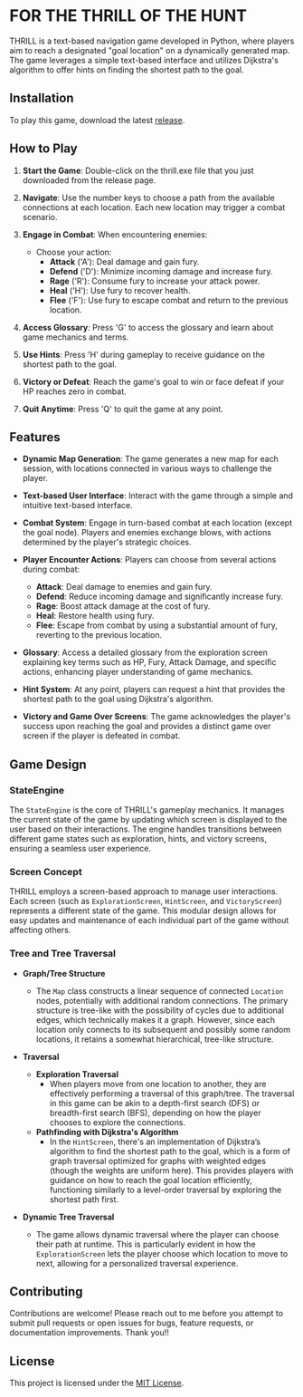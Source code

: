 # FOR THE THRILL OF THE HUNT

THRILL is a text-based navigation game developed in Python, where players aim to reach a designated "goal location" on a dynamically generated map. The game leverages a simple text-based interface and utilizes Dijkstra's algorithm to offer hints on finding the shortest path to the goal.

## Installation

To play this game, download the latest [release](https://github.com/nickboodoo/thrill/releases).

## How to Play

1. **Start the Game**: Double-click on the thrill.exe file that you just downloaded from the release page. 

2. **Navigate**: Use the number keys to choose a path from the available connections at each location. Each new location may trigger a combat scenario.

3. **Engage in Combat**: When encountering enemies:
   - Choose your action:
     - **Attack** ('A'): Deal damage and gain fury.
     - **Defend** ('D'): Minimize incoming damage and increase fury.
     - **Rage** ('R'): Consume fury to increase your attack power.
     - **Heal** ('H'): Use fury to recover health.
     - **Flee** ('F'): Use fury to escape combat and return to the previous location.

4. **Access Glossary**: Press 'G' to access the glossary and learn about game mechanics and terms.

5. **Use Hints**: Press 'H' during gameplay to receive guidance on the shortest path to the goal.

6. **Victory or Defeat**: Reach the game's goal to win or face defeat if your HP reaches zero in combat.

7. **Quit Anytime**: Press 'Q' to quit the game at any point.

## Features

- **Dynamic Map Generation**: The game generates a new map for each session, with locations connected in various ways to challenge the player.

- **Text-based User Interface**: Interact with the game through a simple and intuitive text-based interface.

- **Combat System**: Engage in turn-based combat at each location (except the goal node). Players and enemies exchange blows, with actions determined by the player's strategic choices.

- **Player Encounter Actions**: Players can choose from several actions during combat:
  - **Attack**: Deal damage to enemies and gain fury.
  - **Defend**: Reduce incoming damage and significantly increase fury.
  - **Rage**: Boost attack damage at the cost of fury.
  - **Heal**: Restore health using fury.
  - **Flee**: Escape from combat by using a substantial amount of fury, reverting to the previous location.

- **Glossary**: Access a detailed glossary from the exploration screen explaining key terms such as HP, Fury, Attack Damage, and specific actions, enhancing player understanding of game mechanics.

- **Hint System**: At any point, players can request a hint that provides the shortest path to the goal using Dijkstra's algorithm.

- **Victory and Game Over Screens**: The game acknowledges the player's success upon reaching the goal and provides a distinct game over screen if the player is defeated in combat.

## Game Design

### StateEngine

The `StateEngine` is the core of THRILL's gameplay mechanics. It manages the current state of the game by updating which screen is displayed to the user based on their interactions. The engine handles transitions between different game states such as exploration, hints, and victory screens, ensuring a seamless user experience.

### Screen Concept

THRILL employs a screen-based approach to manage user interactions. Each screen (such as `ExplorationScreen`, `HintScreen`, and `VictoryScreen`) represents a different state of the game. This modular design allows for easy updates and maintenance of each individual part of the game without affecting others.

### Tree and Tree Traversal

- **Graph/Tree Structure**
  - The `Map` class constructs a linear sequence of connected `Location` nodes, potentially with additional random connections. The primary structure is tree-like with the possibility of cycles due to additional edges, which technically makes it a graph. However, since each location only connects to its subsequent and possibly some random locations, it retains a somewhat hierarchical, tree-like structure.

- **Traversal**
  - **Exploration Traversal**
    - When players move from one location to another, they are effectively performing a traversal of this graph/tree. The traversal in this game can be akin to a depth-first search (DFS) or breadth-first search (BFS), depending on how the player chooses to explore the connections.
  - **Pathfinding with Dijkstra's Algorithm**
    - In the `HintScreen`, there's an implementation of Dijkstra’s algorithm to find the shortest path to the goal, which is a form of graph traversal optimized for graphs with weighted edges (though the weights are uniform here). This provides players with guidance on how to reach the goal location efficiently, functioning similarly to a level-order traversal by exploring the shortest path first.

- **Dynamic Tree Traversal**
  - The game allows dynamic traversal where the player can choose their path at runtime. This is particularly evident in how the `ExplorationScreen` lets the player choose which location to move to next, allowing for a personalized traversal experience.

## Contributing

Contributions are welcome! Please reach out to me before you attempt to submit pull requests or open issues for bugs, feature requests, or documentation improvements. Thank you!!

## License

This project is licensed under the [MIT License](./LICENSE).

